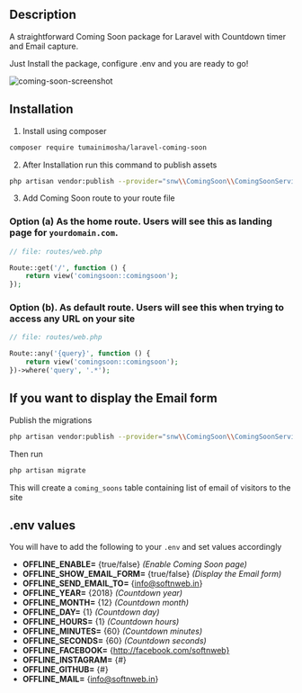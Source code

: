 ## Description
A straightforward Coming Soon package for Laravel with Countdown timer and Email capture. 

Just Install the package, configure .env and you are ready to go!

![coming-soon-screenshot](https://softnweb.com/wp-content/uploads/2018/08/laravel-coming-soon.png "coming soon screenshot")




## Installation

1. Install using composer

```bash
composer require tumainimosha/laravel-coming-soon
```


2. After Installation run this command to publish assets

```bash
php artisan vendor:publish --provider="snw\\ComingSoon\\ComingSoonServiceProvider" --tag="assets"
```

3. Add Coming Soon route to your route file

### Option (a) As the home route. Users will see this as landing page for `yourdomain.com`.
```php
// file: routes/web.php

Route::get('/', function () {
    return view('comingsoon::comingsoon');
});
```

### Option (b). As default route. Users will see this when trying to access any URL on your site

```php
// file: routes/web.php

Route::any('{query}', function () {
    return view('comingsoon::comingsoon');
})->where('query', '.*');
```

## If you want to display the Email form

Publish the migrations

```bash
php artisan vendor:publish --provider="snw\\ComingSoon\\ComingSoonServiceProvider" --tag="migrations"
```

Then run 

```bash
php artisan migrate
```

This will create a `coming_soons` table containing list of email of visitors to the site

## .env values
You will have to add the following to your `.env` and set values accordingly

- **OFFLINE_ENABLE=** {true/false} _(Enable Coming Soon page)_
- **OFFLINE_SHOW_EMAIL_FORM=** {true/false} _(Display the Email form)_
- **OFFLINE_SEND_EMAIL_TO=** {info@softnweb.in}
- **OFFLINE_YEAR=** {2018} _(Countdown year)_
- **OFFLINE_MONTH=** {12} _(Countdown month)_
- **OFFLINE_DAY=** {1} _(Countdown day)_
- **OFFLINE_HOURS=** {1} _(Countdown hours)_
- **OFFLINE_MINUTES=** {60} _(Countdown minutes)_
- **OFFLINE_SECONDS=** {60} _(Countdown seconds)_
- **OFFLINE_FACEBOOK=** {http://facebook.com/softnweb}
- **OFFLINE_INSTAGRAM=** {#}
- **OFFLINE_GITHUB=** {#}
- **OFFLINE_MAIL=** {info@softnweb.in}
